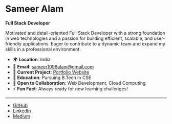 # Sameer Alam  
**Full Stack Developer**

Motivated and detail-oriented Full Stack Developer with a strong foundation in web technologies and a passion for building efficient, scalable, and user-friendly applications. Eager to contribute to a dynamic team and expand my skills in a professional environment.

- 🌍  **Location**: India  
- 📧  **Email**: [sameer1098alam@gmail.com](mailto:sameer1098alam@gmail.com)  
- 🚀  **Current Project**: [Portfolio Website]([http://portfolio-iota-pearl-75.vercel.app](https://frontend-psi-nine-20.vercel.app/))
- 🧠  **Education**: Pursuing B.Tech in CSE  
- 🤝  **Open to Collaboration**: Web Development, Cloud Computing  
- ⚡  **Fun Fact**: Always ready for new learning challenges!  

---




- [GitHub](https://www.github.com/sameer1098alam)  
- [LinkedIn](https://www.linkedin.com/in/sameer-alam-7a3a59215/)  
- [Medium](https://medium.com/@sameer1098alam)  
